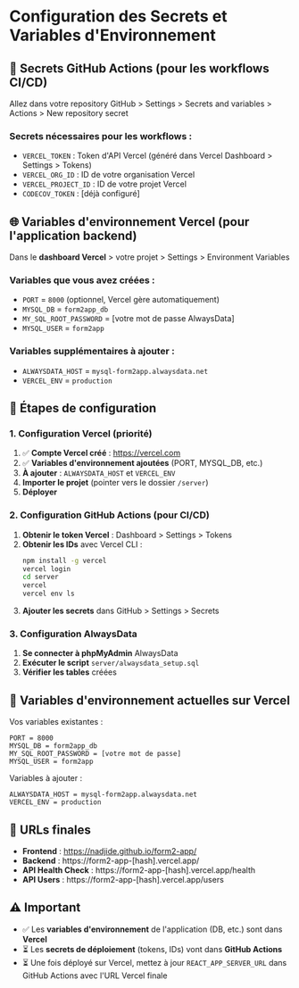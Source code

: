 # Configuration des Secrets et Variables d'Environnement

## 🔐 Secrets GitHub Actions (pour les workflows CI/CD)

Allez dans votre repository GitHub > Settings > Secrets and variables > Actions > New repository secret

### **Secrets nécessaires pour les workflows :**
- `VERCEL_TOKEN` : Token d'API Vercel (généré dans Vercel Dashboard > Settings > Tokens)
- `VERCEL_ORG_ID` : ID de votre organisation Vercel
- `VERCEL_PROJECT_ID` : ID de votre projet Vercel
- `CODECOV_TOKEN` : [déjà configuré]

## 🌐 Variables d'environnement Vercel (pour l'application backend)

Dans le **dashboard Vercel** > votre projet > Settings > Environment Variables

### **Variables que vous avez créées :**
- `PORT` = `8000` (optionnel, Vercel gère automatiquement)
- `MYSQL_DB` = `form2app_db`
- `MY_SQL_ROOT_PASSWORD` = [votre mot de passe AlwaysData]
- `MYSQL_USER` = `form2app`

### **Variables supplémentaires à ajouter :**
- `ALWAYSDATA_HOST` = `mysql-form2app.alwaysdata.net`
- `VERCEL_ENV` = `production`

## 🚀 Étapes de configuration

### **1. Configuration Vercel (priorité)**

1. ✅ **Compte Vercel créé** : https://vercel.com
2. ✅ **Variables d'environnement ajoutées** (PORT, MYSQL_DB, etc.)
3. **À ajouter** : `ALWAYSDATA_HOST` et `VERCEL_ENV`
4. **Importer le projet** (pointer vers le dossier `/server`)
5. **Déployer**

### **2. Configuration GitHub Actions (pour CI/CD)**

1. **Obtenir le token Vercel** : Dashboard > Settings > Tokens
2. **Obtenir les IDs** avec Vercel CLI :
   ```bash
   npm install -g vercel
   vercel login
   cd server
   vercel
   vercel env ls
   ```
3. **Ajouter les secrets** dans GitHub > Settings > Secrets

### **3. Configuration AlwaysData**

1. **Se connecter à phpMyAdmin** AlwaysData
2. **Exécuter le script** `server/alwaysdata_setup.sql`
3. **Vérifier les tables** créées

## 📝 Variables d'environnement actuelles sur Vercel

Vos variables existantes :
```
PORT = 8000
MYSQL_DB = form2app_db
MY_SQL_ROOT_PASSWORD = [votre mot de passe]
MYSQL_USER = form2app
```

Variables à ajouter :
```
ALWAYSDATA_HOST = mysql-form2app.alwaysdata.net
VERCEL_ENV = production
```

## 🔗 URLs finales

- **Frontend** : https://nadjide.github.io/form2-app/
- **Backend** : https://form2-app-[hash].vercel.app/
- **API Health Check** : https://form2-app-[hash].vercel.app/health
- **API Users** : https://form2-app-[hash].vercel.app/users

## ⚠️ Important

- ✅ Les **variables d'environnement** de l'application (DB, etc.) sont dans **Vercel**
- ⏳ Les **secrets de déploiement** (tokens, IDs) vont dans **GitHub Actions**
- ⏳ Une fois déployé sur Vercel, mettez à jour `REACT_APP_SERVER_URL` dans GitHub Actions avec l'URL Vercel finale 